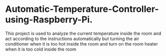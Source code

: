 # Automatic-Temperature-Controller-using-Raspberry-Pi.

This project is used to analyze the current temperature inside the room and act according to the instructions automatically but turning the air conditioner when it is too hot inside the room and turn on the room heater when it is too cold inside the room
